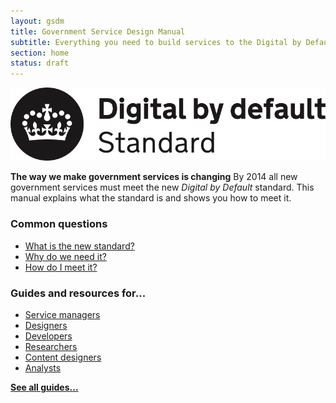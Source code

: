 ```yaml
---
layout: gsdm
title: Government Service Design Manual
subtitle: Everything you need to build services to the Digital by Default standard
section: home
status: draft
---
```


<div class="dbd-promo">
  <a class="logo" href="/digital-by-default"><img src="/assets/images/DbD-kitemark.png" alt="Read the Digital by Default standard" /></a>
  <p>
    <strong>The way we make government services is changing</strong>
    By 2014 all new government services must meet the new <em>Digital by Default</em> standard.
    This manual explains what the standard is and shows you how to meet it.
  </p>
</div>
<!--
<div class="secondary-promos">
  <div>
    <h3>What is the new standard?</h3>
    <p><a href="/digital-by-default">Find out what it takes to make a service digital by default</a></p>
  </div>
  <div>
    <h3>Why do we need it?</h3>
    <p><a href="/guides/phases">Learn how new ways of working can transform how we deliver services</a></p>
  </div>
  <div>
    <h3>How do I meet it?</h3>
    <p><a href="/about">Discover how this site can help you create world class digital services</a></p>
  </div>
</div>
-->
<div class="topic">
  <h3>Common questions</h3>
  <ul>
    <li> 
        <a href="/digital-by-default" title="Find out what it takes to make a service digital by default">What is the new standard?</a>
    </li>
    <li> 
        <a href="/guides/phases" title="Learn how new ways of working can transform how we deliver services">Why do we need it?</a>
    </li> 
    <li> 
        <a href="/about" title="Discover how this site can help you create world class digital services">How do I meet it?</a>
    </li>
  </ul>
</div>

<h3>Guides and resources for...</h3>
<ul class="roles">
  <li><a href="/service-managers">Service managers</a></li>
  <li><a href="/designers">Designers</a></li>
  <li><a href="/developers">Developers</a></li>
  <li><a href="/researchers">Researchers</a></li>
  <li><a href="/content-designers">Content designers</a></li>
  <li><a href="/analysts">Analysts</a></li>
</ul>
<p><a href="/all-guides"><strong>See all guides...</strong></a>

<!--
<div class="home-page-promos">
  <div class="topic">
    <h3>Guides and resources for...</h3>
    <ul>
      <li><a href="/service-managers">Service managers</a></li>
      <li><a href="/designers">Designers</a></li>
      <li><a href="/developers">Developers</a></li>
      <li><a href="/researchers">Researchers</a></li>
      <li><a href="/content-designers">Content designers</a></li>
      <li><a href="/analysts">Analysts</a></li>
      <li><a href="/all-guides"><strong>See all guides...</strong></a></li>
    </ul>
  </div>
</div>
-->

<!--
<div class="topic">
  <h3>Getting started</h3>
  <ul>
      <li><a href="/digital-by-default"><span class="title">The Digital by Default standard</span><span class="description">  All new government services must meet this standard by 2014</span></a></li>
      <li><a href="/guides/building-a-team/servicemanager.html"><span class="title">Service managers</span><span class="description">  What they do, and how to be a good one</span></a></li>
      <li><a href="/guides/phases"><span class="title">Service development phases</span><span class="description">  How a Digital by Default project is structured</span></a></li>
      <li><a href="/guides/building-a-team/"><span class="title">Building a team</span><span class="description">  Who to hire, your working environment and what your team should look like</span></a></li>
      <li><a href="/guides/working-in-an-agile-way/"><span class="title">Working in an agile way</span><span class="description">  What it is, why it works and how to do it</span></a></li>
  </ul>
</div>
<div class="topic">
<h3>Understanding your audience</h3>
  <ul>
      <li><a href="/guides/understanding-your-users/"><span class="title">Understanding your users</span><span class="description">  User needs, user research, user feedback</span></a></li>
      <li><a href="/guides/accessibility"><span class="title">Accessibility</span><span class="description">  How to make your service acessible to all</span></a></li>
      <li><a href="/guides/assisted-digital"><span class="title">Assisted digital</span><span class="description">  Reaching people who struggle with digital channels</span></a></li>
      <li><a href="/guides/designing-your-service/browsercompatibility.html"><span class="title">Browsers and devices</span><span class="description">  Which ones to support, and how to do it</span></a></li>
  </ul>
</div>
<div class="topic">
<h3>Understanding security and the law</h3>
<ul>
    <li><a href="/guides/information-security"><span class="title">Information security</span><span class="description">  Collecting information, security principles, logins...</span></a></li>
    <li><a href="/guides/legal-processes"><span class="title">Legal processes</span><span class="description"> Impact assessments, legislation, security</span></a></li>
</ul>
</div>
<div class="topic">
<h3>Designing and building your service</h3>
  <ul>
    <li><a href="/guides/designing-your-service/designprinciples.html"><span class="title">Service design principles</span><span class="description">The ten principles that government services should follow</span></a></li>
    <li><a href="/guides/designing-your-service"><span class="title">Designing your service</span><span class="description">Design patterns, templates, typography, colour palettes...</span></a></li>
    <li><a href="/guides/copy-and-content"><span class="title">Copy and content</span><span class="description">  How to write for GOV.UK and the GOV.UK style guide</span></a></li>
      <li><a href="/guides/technical-architecture"><span class="title">Technical architecture</span><span class="description">  Writing and testing code, cookies, performance and load...</span></a></li>
      <li><a href="/guides/apis/"><span class="title">APIs</span><span class="description">Producing and consuming APIs and a list of available government APIs.</span></a></li>
    </ul>
</div>
<div class="topic">
<h3>Maintaining and improving your service</h3>
  <ul>
      <li><a href="/guides/maintaining-services"><span class="title">Maintaining your service</span><span class="description">  Improving conversion rates, updating software,  responding to feedback</span></a></li>
      <li><a href="/guides/monitoring-performance"><span class="title">Monitoring performance</span><span class="description">  Analytics, KPIs</span></a></li>
  </ul>
</div>
-->
